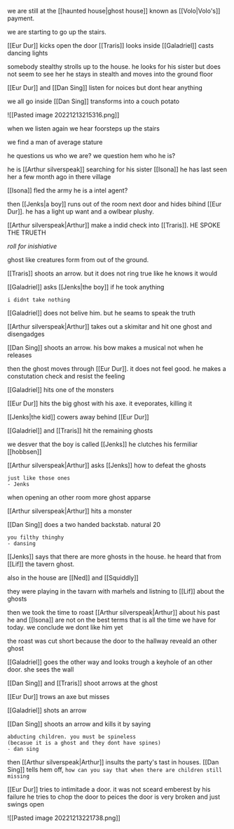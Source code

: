 we are still at the [[haunted house|ghost house]] known as [[Volo|Volo's]] payment.

we are starting to go up the stairs.

[[Eur Dur]] kicks open the door
[[Traris]] looks inside
[[Galadriel]] casts dancing lights

somebody stealthy strolls up to the house.
he looks for his sister but does not seem to see her
he stays in stealth and moves into the ground floor

[[Eur Dur]] and [[Dan Sing]] listen for noices but dont hear anything

we all go inside
[[Dan Sing]] transforms into a couch potato

![[Pasted image 20221213215316.png]]

when we listen again we hear foorsteps up the stairs

we find a man of average stature

he questions us who we are?
we question hem who he is?

he is [[Arthur silverspeak]]
searching for his sister [[Isona]]
he has last seen her a few month ago in there village

[[Isona]] fled the army
he is a intel agent?

then [[Jenks|a boy]] runs out of the room next door and hides bihind [[Eur Dur]].
he has a light up want and a owlbear plushy.

[[Arthur silverspeak|Arthur]] make a indid check into [[Traris]]. HE SPOKE THE TRUETH

*roll for inishiative*

ghost like creatures form from out of the ground.

[[Traris]] shoots an arrow. but it does not ring true like he knows it would

[[Galadriel]] asks [[Jenks|the boy]] if he took anything

	i didnt take nothing

[[Galadriel]] does not belive him. but he seams to speak the truth

[[Arthur silverspeak|Arthur]] takes out a skimitar and hit one ghost and disengadges

[[Dan Sing]] shoots an arrow. his bow makes a musical not when he releases

then the ghost moves through [[Eur Dur]]. it does not feel good. he makes a constutation check and resist the feeling

[[Galadriel]] hits one of the monsters

[[Eur Dur]] hits the big ghost with his axe. it eveporates, killing it

[[Jenks|the kid]] cowers away behind [[Eur Dur]]

[[Galadriel]] and [[Traris]] hit the remaining ghosts

we desver that the boy is called [[Jenks]] he clutches his fermiliar [[hobbsen]]

[[Arthur silverspeak|Arthur]] asks [[Jenks]] how to defeat the ghosts

	just like those ones
	- Jenks

when opening an other room more ghost apparse

[[Arthur silverspeak|Arthur]] hits a monster

[[Dan Sing]] does a two handed backstab.
natural 20

	you filthy thinghy
	- dansing


[[Jenks]] says that there are more ghosts in the house.
he heard that from [[Lif]] the tavern ghost.

also in the house are [[Ned]] and [[Squiddly]]

they were playing in the tavarn with marhels and listning to [[Lif]] about the ghosts

then we took the time to roast [[Arthur silverspeak|Arthur]] about his past
he and [[Isona]] are not on the best terms
that is all the time we have for today. we conclude we dont like him yet

the roast was cut short because the door to the hallway reveald an other ghost

[[Galadriel]] goes the other way and looks trough a keyhole of an other door.
she sees the wall

[[Dan Sing]] and [[Traris]] shoot arrows at the ghost

[[Eur Dur]] trows an axe but misses

[[Galadriel]] shots an arrow

[[Dan Sing]] shoots an arrow and kills it by saying

	abducting children. you must be spineless
	(becasue it is a ghost and they dont have spines)
	- dan sing

then [[Arthur silverspeak|Arthur]] insults the party's tast in houses.
[[Dan Sing]] tells hem off, `how can you say that when there are children still missing`

[[Eur Dur]] tries to intimitade a door. it was not sceard
emberest by his failure he tries to chop the door to peices
the door is very broken and just swings open


























![[Pasted image 20221213221738.png]]
